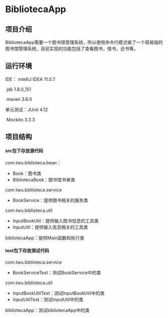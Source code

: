 # BibliotecaApp

## 项目介绍

BibliotecaApp需要一个图书馆管理系统，所以使用命令行模式做了一个简易版的图书馆管理系统，目前实现的功能包括了查看图书，借书，还书等。

## 运行环境

IDE： intelliJ IDEA 11.0.7

​	   jdk 1.8.0_151

​	   maven 3.6.0

单元测试：JUnit 4.12

​		   Mockito 3.3.3

## 项目结构

#### src包下存放源代码

com.twu.biblioteca.bean：

- Book：图书类
- BibliotecaBook：图书馆书单类

com.twu.biblioteca.service

- BookService：提供图书相关的服务类

com.twu.biblioteca.util

- InputBookUtil：提供输入图书信息的工具类
- InputUtil：提供输入信息相关的工具类

bibliotecaApp：提供Main函数和执行类

#### test包下存放测试代码

com.twu.biblioteca.service

- BookServiceTest：测试BookService中的类

com.twu.biblioteca.util

- InputBookUtilTest：测试InputBookUtil中的类
- InputUtilTest：测试InputUtil中的类

bibliotecaApp：测试bibliotecaApp中的类

# 